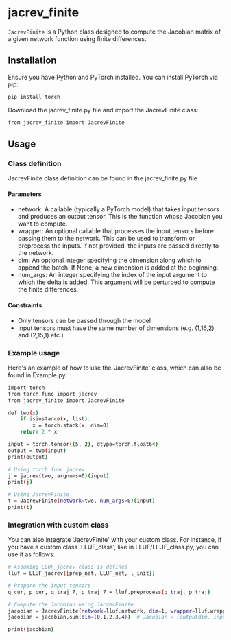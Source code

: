 # jacrev_finite
`JacrevFinite` is a Python class designed to compute the Jacobian matrix of a given network function using finite differences.

## Installation
Ensure you have Python and PyTorch installed. You can install PyTorch via pip:
```bash
pip install torch
```

Download the jacrev_finite.py file and import the JacrevFinite class:
```bash
from jacrev_finite import JacrevFinite
```
## Usage
### Class definition
JacrevFinite class definition can be found in the jacrev_finite.py file
#### Parameters
- network: A callable (typically a PyTorch model) that takes input tensors and produces an output tensor. This is the function whose Jacobian you want to compute.
- wrapper: An optional callable that processes the input tensors before passing them to the network. This can be used to transform or preprocess the inputs. If not provided, the inputs are passed directly to the network.
- dim: An optional integer specifying the dimension along which to append the batch. If None, a new dimension is added at the beginning.
- num_args: An integer specifying the index of the input argument to which the delta is added. This argument will be perturbed to compute the finite differences.

#### Constraints
- Only tensors can be passed through the model
- Input tensors must have the same number of dimensions (e.g. (1,16,2) and (2,15,1) etc.)

### Example usage
Here's an example of how to use the 'JacrevFinite' class, which can also be found in Example.py:
```bash
import torch
from torch.func import jacrev
from jacrev_finite import JacrevFinite

def two(x):
    if isinstance(x, list):
        x = torch.stack(x, dim=0)
    return 2 * x

input = torch.tensor((5, 2), dtype=torch.float64)
output = two(input)
print(output)

# Using torch.func.jacrev
j = jacrev(two, argnums=0)(input)
print(j)

# Using JacrevFinite
t = JacrevFinite(network=two, num_args=0)(input)
print(t)
```

### Integration with custom class
You can also integrate 'JacrevFinite' with your custom class. For instance, if you have a custom class 'LLUF_class', like in LLUF/LLUF_class.py, you can use it as follows:
```bash
# Assuming LLUF_jacrev class is defined
lluf = LLUF_jacrev([prep_net, LLUF_net, l_init])

# Prepare the input tensors
q_cur, p_cur, q_traj_7, p_traj_7 = lluf.preprocess(q_traj, p_traj)

# Compute the Jacobian using JacrevFinite
jacobian = JacrevFinite(network=lluf.network, dim=1, wrapper=lluf.wrapper, num_args=0)(q_cur, p_cur, q_traj_7, p_traj_7)
jacobian = jacobian.sum(dim=(0,1,2,3,4))  # Jacobian = [outputdim, inputdim]

print(jacobian)
```

